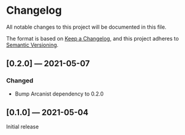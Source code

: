 # Changelog

All notable changes to this project will be documented in this file.

The format is based on [Keep a Changelog](https://keepachangelog.com/en/1.0.0/), 
and this project adheres to [Semantic Versioning](https://semver.org/spec/v2.0.0.html).

## [0.2.0] — 2021-05-07

### Changed

- Bump Arcanist dependency to 0.2.0

## [0.1.0] — 2021-05-04

Initial release
